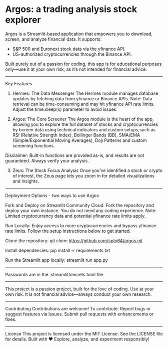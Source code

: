 # Argos: a trading analysis stock explorer

Argos is a Streamlit-based application that empowers you to download, screen, and analyze financial data. It supports:
- S&P 500 and Euronext stock data via the yfinance API.
- US-authorized cryptocurrencies through the Binance API.

Built purely out of a passion for coding, this app is for educational purposes only—use it at your own risk, as it’s not intended for financial advice.

***

Key Features

1. Hermes: The Data Messenger
The Hermes module manages database updates by fetching data from yfinance or Binance APIs.
Note: Data retrieval can be time-consuming and may hit yfinance API rate limits. Adjust the time.sleep(x) parameter to avoid issues.


2. Argos: The Core Screener
The Argos module is the heart of the app, allowing you to explore the full dataset of stocks and cryptocurrencies by bcreen data using technical indicators and custom setups,such as RSI (Relative Strength Index), Bollinger Bands (BB), SMA/EMA (Simple/Exponential Moving Averages), Doji Patterns and custom screening functions.

Disclaimer: Built-in functions are provided as-is, and results are not guaranteed. Always verify your analysis.


3. Zeus: The Stock Focus Analysis
Once you’ve identified a stock or crypto of interest, the Zeus page lets you zoom in for detailed visualizations and insights.

***

Deployment Options - two ways to use Argos

Fork and Deploy on Streamlit Community Cloud:
Fork the repository and deploy your own instance. You do not need any coding experience.
Note: Limited cryptocurrency data and potential yfinance rate limits apply.

Run Locally:
Enjoy access to more cryptocurrencies and bypass yfinance rate limits.
Follow the setup instructions below to get started.

Clone the repository:
git clone https://github.com/sptx64/argos.git

Install dependencies:
pip install -r requirements.txt

Run the Streamlit app locally:
streamlit run app.py

***

Passwords are in the .streamlit/secrets.toml file

***

This project is a passion project, built for the love of coding.
Use at your own risk. It is not financial advice—always conduct your own research.

***

Contributing
Contributions are welcome! To contribute:
Report bugs or suggest features via Issues.
Submit pull requests with enhancements or fixes.

***

License
This project is licensed under the MIT License. See the LICENSE file for details.
Built with ❤️
Explore, analyze, and experiment responsibly!